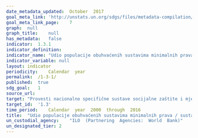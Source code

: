 ```yaml
---	
date_metadata_updated:	October  2017
goal_meta_link:	'http://unstats.un.org/sdgs/files/metadata-compilation/Metadata-Goal-1.pdf'
goal_meta_link_page:	7
graph:	null
graph_title:	null
has_metadata:	false
indicator:	1.3.1
indicator_definition:	
indicator_name:	"Udio populacije obuhvaćenih sustavima minimalnih prava / sustavima socijalne zaštite, prema spolu, uz  razlikovanje djece, nezaposlenih osoba, starijih osoba, osoba s invaliditetom, trudnica, novorođenčadi, žrtava ozljeda na radu te siromašnih i ranjivih"
indicator_variable:	null
layout:	indicator
periodicity:	Calendar  year
permalink:	/1-3-1/
published:	true
sdg_goal:	1
source_url:	
target:	"Provesti nacionalno specifične sustave socijalne zaštite i mjere za sve, uključujući minimalna prava, a do 2030. ostvariti značajnu pokrivenost siromašnih i ranjivih"
target_id:	'1.3'
time_period:	Calendar  year  2000  through  2016
title:	"Udio populacije obuhvaćenih sustavima minimalnih prava / sustavima socijalne zaštite, prema spolu, uz  razlikovanje djece, nezaposlenih osoba, starijih osoba, osoba s invaliditetom, trudnica, novorođenčadi, žrtava ozljeda na radu te siromašnih i ranjivih"
un_custodial_agency:	"ILO  (Partnering  Agencies:  World  Bank)"
un_designated_tier:	2
---	
```



